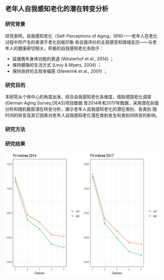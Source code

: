 ## 老年人自我感知老化的潜在转变分析

### 研究背景
研究表明，自我感知老化（Self-Perceptions of Aging，SPA)——老年人在老化过程中所产生的来源于老化刻板印象
和自我评价的主观感受和情绪反应——与老年人的健康密切相关。积极的自我感知老化有助于：
- 延缓晚年身体功能的衰退 (Westerhof et al., 2014) ；
- 保持健康的生活方式     (Levy & Myers, 2004) ；
- 保持良好的主观幸福感   (Steverink et al., 2001) ；

### 研究目的
本研究从个体中心的角度出发，综合自我感知老化各维度，借助德国老化调查(German Aging Survey,DEAS)项目数据
库2014年和2017年数据，采用潜在剖面分析和随机截距潜在转变分析，揭示老年人自我感知老化的潜在类别、各类别
随时间的转变及其它因素对老年人自我感知老化潜在类别发生和类别间转变的影响。


### 研究方法

### 研究结果
![拟合指数](picture/fit.png)
